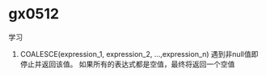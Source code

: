 # gx0512
学习

1. COALESCE(expression_1, expression_2, ...,expression_n) 遇到非null值即停止并返回该值。
	如果所有的表达式都是空值，最终将返回一个空值
